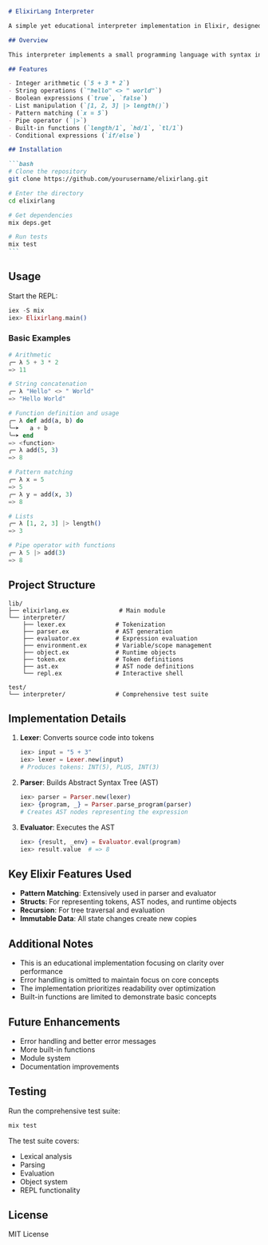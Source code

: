 ````markdown
# ElixirLang Interpreter

A simple yet educational interpreter implementation in Elixir, designed to help understand interpreter concepts and Elixir's pattern matching capabilities.

## Overview

This interpreter implements a small programming language with syntax inspired by Elixir. It demonstrates core interpreter concepts including lexical analysis, parsing, and evaluation while leveraging Elixir's powerful features.

## Features

- Integer arithmetic (`5 + 3 * 2`)
- String operations (`"hello" <> " world"`)
- Boolean expressions (`true`, `false`)
- List manipulation (`[1, 2, 3] |> length()`)
- Pattern matching (`x = 5`)
- Pipe operator (`|>`)
- Built-in functions (`length/1`, `hd/1`, `tl/1`)
- Conditional expressions (`if/else`)

## Installation

```bash
# Clone the repository
git clone https://github.com/yourusername/elixirlang.git

# Enter the directory
cd elixirlang

# Get dependencies
mix deps.get

# Run tests
mix test
```
````

## Usage

Start the REPL:

```elixir
iex -S mix
iex> Elixirlang.main()
```

### Basic Examples

```elixir
# Arithmetic
╭─ λ 5 + 3 * 2
=> 11

# String concatenation
╭─ λ "Hello" <> " World"
=> "Hello World"

# Function definition and usage
╭─ λ def add(a, b) do
╰─➤   a + b
╰─➤ end
=> <function>
╭─ λ add(5, 3)
=> 8

# Pattern matching
╭─ λ x = 5
=> 5
╭─ λ y = add(x, 3)
=> 8

# Lists
╭─ λ [1, 2, 3] |> length()
=> 3

# Pipe operator with functions
╭─ λ 5 |> add(3)
=> 8
```

## Project Structure

```
lib/
├── elixirlang.ex              # Main module
└── interpreter/
    ├── lexer.ex              # Tokenization
    ├── parser.ex             # AST generation
    ├── evaluator.ex          # Expression evaluation
    ├── environment.ex        # Variable/scope management
    ├── object.ex             # Runtime objects
    ├── token.ex              # Token definitions
    ├── ast.ex                # AST node definitions
    └── repl.ex               # Interactive shell

test/
└── interpreter/              # Comprehensive test suite
```

## Implementation Details

1. **Lexer**: Converts source code into tokens

   ```elixir
   iex> input = "5 + 3"
   iex> lexer = Lexer.new(input)
   # Produces tokens: INT(5), PLUS, INT(3)
   ```

2. **Parser**: Builds Abstract Syntax Tree (AST)

   ```elixir
   iex> parser = Parser.new(lexer)
   iex> {program, _} = Parser.parse_program(parser)
   # Creates AST nodes representing the expression
   ```

3. **Evaluator**: Executes the AST
   ```elixir
   iex> {result, _env} = Evaluator.eval(program)
   iex> result.value  # => 8
   ```

## Key Elixir Features Used

- **Pattern Matching**: Extensively used in parser and evaluator
- **Structs**: For representing tokens, AST nodes, and runtime objects
- **Recursion**: For tree traversal and evaluation
- **Immutable Data**: All state changes create new copies

## Additional Notes

- This is an educational implementation focusing on clarity over performance
- Error handling is omitted to maintain focus on core concepts
- The implementation prioritizes readability over optimization
- Built-in functions are limited to demonstrate basic concepts

## Future Enhancements

- Error handling and better error messages
- More built-in functions
- Module system
- Documentation improvements

## Testing

Run the comprehensive test suite:

```bash
mix test
```

The test suite covers:

- Lexical analysis
- Parsing
- Evaluation
- Object system
- REPL functionality

## License

MIT License

```

```
